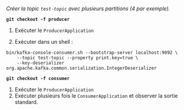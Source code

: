 
_Créer la topic `test-topic` avec plusieurs partitions (4 par exemple)._

**`git checkout -f producer`**

1. Exécuter le `ProducerApplication`

2. Exécuter dans un shell :
```
bin/kafka-console-consumer.sh --bootstrap-server localhost:9092 \
    --topic test-topic --property print.key=true \
    --key-deserializer org.apache.kafka.common.serialization.IntegerDeserializer
```

**`git checkout -f consumer`**

1. Exécuter le `ProducerApplication`
2. Exécuter plusieurs fois le `ConsumerApplication` et observer la sortie standard.


